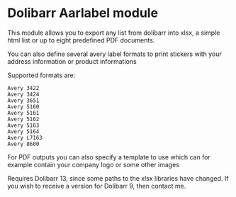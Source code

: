 Dolibarr Aarlabel module
========================

This module allows you to export any list from
dolibarr into xlsx, a simple html list or
up to eight predefined PDF documents.

You can also define several avery label formats
to print stickers with your address information
or product informations

Supported formats are:

    Avery 3422
    Avery 3424
    Avery 3651
    Avery 5160
    Avery 5161
    Avery 5162
    Avery 5163
    Avery 5164
    Avery L7163
    Avery 8600
	
For PDF outputs you can also specify a template to use
which can for example contain your company logo
or some other images


Requires Dolibarr 13, since some paths to the xlsx
libraries have changed. If you wish to receive a version for
Dolibarr 9, then contact me.